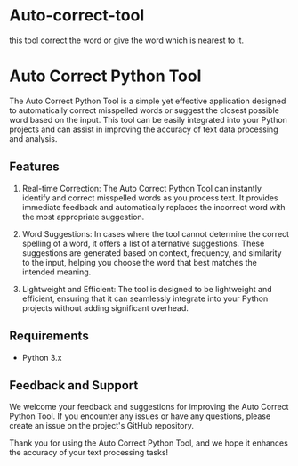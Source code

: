 # Auto-correct-tool
this tool correct the word or give the word which is nearest to it.
# Auto Correct Python Tool

The Auto Correct Python Tool is a simple yet effective application designed to automatically correct misspelled words or suggest the closest possible word based on the input. This tool can be easily integrated into your Python projects and can assist in improving the accuracy of text data processing and analysis.

## Features

1. Real-time Correction: The Auto Correct Python Tool can instantly identify and correct misspelled words as you process text. It provides immediate feedback and automatically replaces the incorrect word with the most appropriate suggestion.

2. Word Suggestions: In cases where the tool cannot determine the correct spelling of a word, it offers a list of alternative suggestions. These suggestions are generated based on context, frequency, and similarity to the input, helping you choose the word that best matches the intended meaning.

3. Lightweight and Efficient: The tool is designed to be lightweight and efficient, ensuring that it can seamlessly integrate into your Python projects without adding significant overhead.

## Requirements

- Python 3.x


## Feedback and Support

We welcome your feedback and suggestions for improving the Auto Correct Python Tool. If you encounter any issues or have any questions, please create an issue on the project's GitHub repository.

Thank you for using the Auto Correct Python Tool, and we hope it enhances the accuracy of your text processing tasks!

